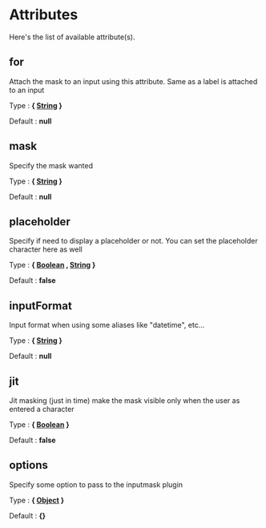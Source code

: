 # Attributes

Here's the list of available attribute(s).

## for

Attach the mask to an input using this attribute. Same as a label is attached to an input

Type : **{ [String](https://developer.mozilla.org/fr/docs/Web/JavaScript/Reference/Objets_globaux/String) }**

Default : **null**


## mask

Specify the mask wanted

Type : **{ [String](https://developer.mozilla.org/fr/docs/Web/JavaScript/Reference/Objets_globaux/String) }**

Default : **null**


## placeholder

Specify if need to display a placeholder or not. You can set the placeholder character here as well

Type : **{ [Boolean](https://developer.mozilla.org/fr/docs/Web/JavaScript/Reference/Objets_globaux/Boolean) , [String](https://developer.mozilla.org/fr/docs/Web/JavaScript/Reference/Objets_globaux/String) }**

Default : **false**


## inputFormat

Input format when using some aliases like "datetime", etc...

Type : **{ [String](https://developer.mozilla.org/fr/docs/Web/JavaScript/Reference/Objets_globaux/String) }**

Default : **null**


## jit

Jit masking (just in time) make the mask visible only when the user as entered a character

Type : **{ [Boolean](https://developer.mozilla.org/fr/docs/Web/JavaScript/Reference/Objets_globaux/Boolean) }**

Default : **false**


## options

Specify some option to pass to the inputmask plugin

Type : **{ [Object](https://developer.mozilla.org/fr/docs/Web/JavaScript/Reference/Objets_globaux/Object) }**

Default : **{}**